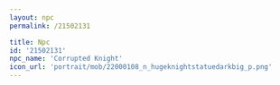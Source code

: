 ```yaml
---
layout: npc
permalink: /21502131

title: Npc
id: '21502131'
npc_name: 'Corrupted Knight'
icon_url: 'portrait/mob/22000108_n_hugeknightstatuedarkbig_p.png'
---
```

